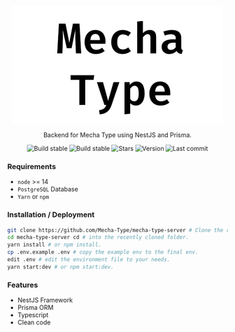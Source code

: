<div align="center">
  <img src="https://raw.githubusercontent.com/Mecha-Type/mecha-type-server/dev/assets/images/logo.png" width="480" height="270"/>

Backend for Mecha Type using NestJS and Prisma.

![Build stable](https://img.shields.io/github/workflow/status/Mecha-Type/mecha-type-server/CI:%20Build/master?color=%2368D391&label=master&logo=github&style=for-the-badge)
![Build stable](https://img.shields.io/github/workflow/status/Mecha-Type/mecha-type-server/CI:%20Build/dev?color=%2368D391&label=dev&logo=github&style=for-the-badge)
![Stars](https://img.shields.io/github/stars/Mecha-Type/mecha-type-server?color=%23B794F4&logo=github&style=for-the-badge)
![Version](https://img.shields.io/github/package-json/v/Mecha-Type/mecha-type-server/master?color=%23B794F4&label=latest&logo=react&logoColor=ffffff&style=for-the-badge)
![Last commit](https://img.shields.io/github/last-commit/Mecha-Type/mecha-type-server/dev?color=%234FD1C5&logo=github&style=for-the-badge)

</div>

### Requirements

- `node` >= 14
- `PostgreSQL` Database
- `Yarn` or `npm`

### Installation / Deployment

```sh
git clone https://github.com/Mecha-Type/mecha-type-server # Clone the repo in your directory of choice.
cd mecha-type-server cd # into the recently cloned folder.
yarn install # or npm install.
cp .env.example .env # copy the example env to the final env.
edit .env # edit the environment file to your needs.
yarn start:dev # or npm start:dev.
```

### Features

- NestJS Framework
- Prisma ORM
- Typescript
- Clean code
